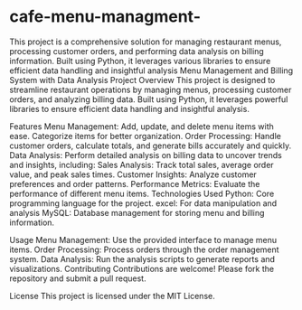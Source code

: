 # cafe-menu-managment-
This project is a comprehensive solution for managing restaurant menus, processing customer orders, and performing data analysis on billing information. Built using Python, it leverages various libraries to ensure efficient data handling and insightful analysis
Menu Management and Billing System with Data Analysis
Project Overview
This project is designed to streamline restaurant operations by managing menus, processing customer orders, and analyzing billing data. Built using Python, it leverages powerful libraries to ensure efficient data handling and insightful analysis.

Features
Menu Management: Add, update, and delete menu items with ease. Categorize items for better organization.
Order Processing: Handle customer orders, calculate totals, and generate bills accurately and quickly.
Data Analysis: Perform detailed analysis on billing data to uncover trends and insights, including:
Sales Analysis: Track total sales, average order value, and peak sales times.
Customer Insights: Analyze customer preferences and order patterns.
Performance Metrics: Evaluate the performance of different menu items.
Technologies Used
Python: Core programming language for the project.
excel: For data manipulation and analysis
MySQL: Database management for storing menu and billing information.

Usage
Menu Management: Use the provided interface to manage menu items.
Order Processing: Process orders through the order management system.
Data Analysis: Run the analysis scripts to generate reports and visualizations.
Contributing
Contributions are welcome! Please fork the repository and submit a pull request.

License
This project is licensed under the MIT License.
